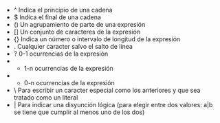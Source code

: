 * ^ Indica el principio de una cadena
* $ Indica el final de una cadena
* () Un agrupamiento de parte de una expresión
* [] Un conjunto de caracteres de la expresión
* {} Indica un número o intervalo de longitud de la expresión
* . Cualquier caracter salvo el salto de línea
* ? 0-1 ocurrencias de la expresión
* + 1-n ocurrencias de la expresión
* * 0-n ocurrencias de la expresión
* \ Para escribir un caracter especial como los anteriores y que sea tratado como un literal
* | Para indicar una disyunción lógica (para elegir entre dos valores: a|b se tiene que cumplir al menos uno de los dos)